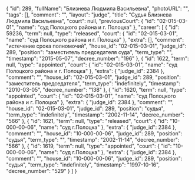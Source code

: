 {
    "id": 289,
    "fullName": "Близнева Людмила Васильевна",
    "photoURL": "",
    "tags": [],
    "comment": "",
    "layout": "judge",
    "title": "Судья Близнева Людмила Васильевна",
    "court": null,
    "previousCourt": {
        "id": "02-015-03-01",
        "name": "суд Полоцкого района и г. Полоцка"
    },
    "career": [
        {
            "id": 59236,
            "term": null,
            "type": "released",
            "court": {
                "id": "02-015-03-01",
                "name": "суд Полоцкого района и г. Полоцка"
            },
            "extra": [],
            "comment": "истечение срока полномочий",
            "house_id": "02-015-03-01",
            "judge_id": 289,
            "position": "заместитель председателя суда",
            "term_type": "",
            "timestamp": "2015-05-07",
            "decree_number": "196"
        },
        {
            "id": 1622,
            "term": null,
            "type": "appointed",
            "court": {
                "id": "02-015-03-01",
                "name": "суд Полоцкого района и г. Полоцка"
            },
            "extra": {
                "judge_id": 2384
            },
            "comment": "",
            "house_id": "02-015-03-01",
            "judge_id": 289,
            "position": "заместитель председателя",
            "term_type": "indefinitely",
            "timestamp": "2010-03-05",
            "decree_number": "138"
        },
        {
            "id": 1620,
            "term": null,
            "type": "appointed",
            "court": {
                "id": "02-015-03-01",
                "name": "суд Полоцкого района и г. Полоцка"
            },
            "extra": {
                "judge_id": 2384
            },
            "comment": "",
            "house_id": "02-015-03-01",
            "judge_id": 289,
            "position": "судья",
            "term_type": "indefinitely",
            "timestamp": "2002-11-14",
            "decree_number": "566"
        },
        {
            "id": 1621,
            "term": null,
            "type": "released",
            "court": {
                "id": "10-000-00-06",
                "name": "суд г.Полоцка"
            },
            "extra": {
                "judge_id": 2384
            },
            "comment": "",
            "house_id": "10-000-00-06",
            "judge_id": 289,
            "position": "судья",
            "term_type": "",
            "timestamp": "2002-11-14",
            "decree_number": "566"
        },
        {
            "id": 1619,
            "term": null,
            "type": "appointed",
            "court": {
                "id": "10-000-00-06",
                "name": "суд г.Полоцка"
            },
            "extra": {
                "judge_id": 2384
            },
            "comment": "",
            "house_id": "10-000-00-06",
            "judge_id": 289,
            "position": "судья",
            "term_type": "indefinitely",
            "timestamp": "1997-10-16",
            "decree_number": "529"
        }
    ]
}